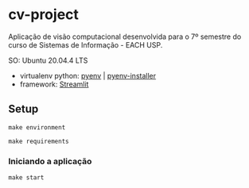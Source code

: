 # cv-project
Aplicação de visão computacional desenvolvida para o 7º semestre do curso de Sistemas de Informação - EACH USP.

SO: Ubuntu 20.04.4 LTS
- virtualenv python: [pyenv](https://github.com/pyenv/pyenv-virtualenv) | [pyenv-installer](https://github.com/pyenv/pyenv-installer)
- framework: [Streamlit](https://streamlit.io/)

## Setup

```terminal
make environment
```

```terminal
make requirements
```

### Iniciando a aplicação
```terminal
make start
```